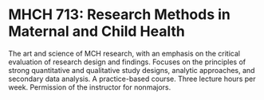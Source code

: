# MHCH 713: Research Methods in Maternal and Child Health

The art and science of MCH research, with an emphasis on the critical evaluation of research design and findings. Focuses on the principles of strong quantitative and qualitative study designs, analytic approaches, and secondary data analysis. A practice-based course. Three lecture hours per week. Permission of the instructor for nonmajors.